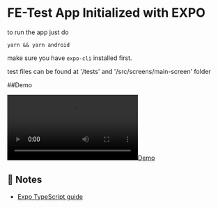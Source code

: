 # FE-Test App Initialized with EXPO

to run the app just do

`yarn && yarn android`

make sure you have `expo-cli` installed first.

test files can be found at '/tests' and '/src/screens/main-screen' folder

##Demo

[![Demo](./src/assets/demo.mp4)](https://www.youtube.com/watch?v=ek1j272iAmc)

## 📝 Notes

- [Expo TypeScript guide](https://docs.expo.dev/versions/latest/guides/typescript/)
